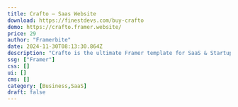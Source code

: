```yaml
---
title: Crafto — Saas Website
download: https://finestdevs.com/buy-crafto
demo: https://crafto.framer.website/
price: 29
author: "Framerbite"
date: 2024-11-30T08:13:30.864Z
description: "Crafto is the ultimate Framer template for SaaS & Startup websites. With 12 complete pages and full CMS support, you can easily build and manage your online presence. Its colorful & trendy design ensures your brand stands out, while optimization guarantees a seamless user experience. Launching websites has never been easier with Framer's no-code interface. Plus, rest assured with our world-class support to guide you every step of the way."
ssg: ["Framer"]
css: []
ui: []
cms: []
category: [Business,SaaS]
draft: false
---
```


